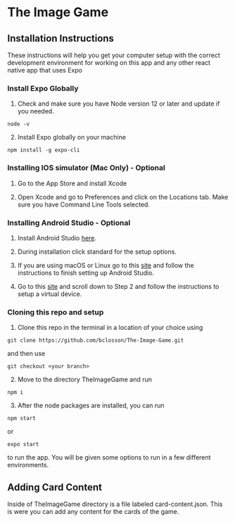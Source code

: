 # The Image Game

## Installation Instructions

These instructions will help you get your computer setup with the correct development environment for working on this app and any other react native app that uses Expo

### Install Expo Globally

1. Check and make sure you have Node version 12 or later and update if you needed.

```
node -v
```

2. Install Expo globally on your machine

```
npm install -g expo-cli
```

### Installing IOS simulator (Mac Only) - Optional

1. Go to the App Store and install Xcode

2. Open Xcode and go to Preferences and click on the Locations tab. Make sure you have Command Line Tools selected.

### Installing Android Studio - Optional

1. Install Android Studio [here](https://developer.android.com/studio).

2. During installation click standard for the setup options.

3. If you are using macOS or Linux go to this [site](https://docs.expo.io/workflow/android-studio-emulator/) and follow the instructions to finish setting up Android Studio.

4. Go to this [site](https://docs.expo.io/workflow/android-studio-emulator/) and scroll down to Step 2 and follow the instructions to setup a virtual device.

### Cloning this repo and setup

1. Clone this repo in the terminal in a location of your choice using

```
git clone https://github.com/bclosson/The-Image-Game.git
```

and then use

```
git checkout <your branch>
```

2. Move to the directory TheImageGame and run

```
npm i
```

3. After the node packages are installed, you can run

```
npm start
```

or

```
expo start
```

to run the app. You will be given some options to run in a few different environments.

## Adding Card Content

Inside of TheImageGame directory is a file labeled card-content.json. This is were you can add any content for the cards of the game.
